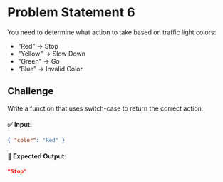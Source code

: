 # Problem Statement 6

You need to determine what action to take based on traffic light colors:

- "Red" → Stop
- "Yellow" → Slow Down
- "Green" → Go
- “Blue” → Invalid Color

## Challenge

Write a function that uses switch-case to return the correct action.

#### ✅ Input:

```json
{ "color": "Red" }
```

#### 🎯 Expected Output:

```json
"Stop"
```
